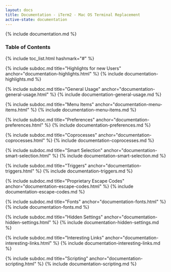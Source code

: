```yaml
---
layout: docs
title: Documentation - iTerm2 - Mac OS Terminal Replacement
active-state: documentation
---
```

{% include documentation.md %}

### Table of Contents
{% include toc_list.html hashmark="#" %}

{% include subdoc.md title="Highlights for new Users" anchor="documentation-highlights.html" %}
{% include documentation-highlights.md %}

{% include subdoc.md title="General Usage" anchor="documentation-general-usage.html" %}
{% include documentation-general-usage.md %}

{% include subdoc.md title="Menu Items" anchor="documentation-menu-items.html" %}
{% include documentation-menu-items.md %}

{% include subdoc.md title="Preferences" anchor="documentation-preferences.html" %}
{% include documentation-preferences.md %}

{% include subdoc.md title="Coprocesses" anchor="documentation-coprocesses.html" %}
{% include documentation-coprocesses.md %}

{% include subdoc.md title="Smart Selection" anchor="documentation-smart-selection.html" %}
{% include documentation-smart-selection.md %}

{% include subdoc.md title="Triggers" anchor="documentation-triggers.html" %}
{% include documentation-triggers.md %}

{% include subdoc.md title="Proprietary Escape Codes" anchor="documentation-escape-codes.html" %}
{% include documentation-escape-codes.md %}

{% include subdoc.md title="Fonts" anchor="documentation-fonts.html" %}
{% include documentation-fonts.md %}

{% include subdoc.md title="Hidden Settings" anchor="documentation-hidden-settings.html" %}
{% include documentation-hidden-settings.md %}

{% include subdoc.md title="Interesting Links" anchor="documentation-interesting-links.html" %}
{% include documentation-interesting-links.md %}

{% include subdoc.md title="Scripting" anchor="documentation-scripting.html" %}
{% include documentation-scripting.md %}


